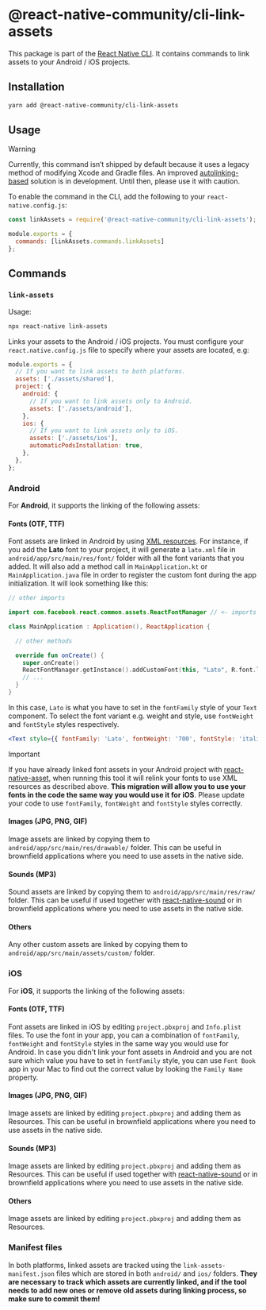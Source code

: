 # @react-native-community/cli-link-assets

This package is part of the [React Native CLI](../../README.md). It contains commands to link assets to your Android / iOS projects.

## Installation

```sh
yarn add @react-native-community/cli-link-assets
```

## Usage

> [!Warning]
> Currently, this command isn’t shipped by default because it uses a legacy method of modifying Xcode and Gradle files. An improved [autolinking-based](./../../docs/autolinking.md) solution is in development. Until then, please use it with caution.

To enable the command in the CLI, add the following to your `react-native.config.js`:

```js
const linkAssets = require('@react-native-community/cli-link-assets');

module.exports = {
  commands: [linkAssets.commands.linkAssets]
};
```

## Commands

### `link-assets`

Usage:

```sh
npx react-native link-assets
```

Links your assets to the Android / iOS projects. You must configure your `react.native.config.js` file to specify where your assets are located, e.g:

```js
module.exports = {
  // If you want to link assets to both platforms.
  assets: ['./assets/shared'],
  project: {
    android: {
      // If you want to link assets only to Android.
      assets: ['./assets/android'],
    },
    ios: {
      // If you want to link assets only to iOS.
      assets: ['./assets/ios'],
      automaticPodsInstallation: true,
    },
  },
};
```

### Android

For **Android**, it supports the linking of the following assets:

#### Fonts (OTF, TTF)

Font assets are linked in Android by using [XML resources](https://developer.android.com/develop/ui/views/text-and-emoji/fonts-in-xml). For instance, if you add the **Lato** font to your project, it will generate a `lato.xml` file in `android/app/src/main/res/font/` folder with all the font variants that you added. It will also add a method call in `MainApplication.kt` or `MainApplication.java` file in order to register the custom font during the app initialization. It will look something like this:

```kotlin
// other imports

import com.facebook.react.common.assets.ReactFontManager // <- imports ReactFontManager.

class MainApplication : Application(), ReactApplication {

  // other methods

  override fun onCreate() {
    super.onCreate()
    ReactFontManager.getInstance().addCustomFont(this, "Lato", R.font.lato) // <- registers the custom font.
    // ...
  }
}
```

In this case, `Lato` is what you have to set in the `fontFamily` style of your `Text` component. To select the font variant e.g. weight and style, use `fontWeight` and `fontStyle` styles respectively.

```jsx
<Text style={{ fontFamily: 'Lato', fontWeight: '700', fontStyle: 'italic' }}>Lato Bold Italic</Text>
```

> [!IMPORTANT]
> If you have already linked font assets in your Android project with [react-native-asset](https://github.com/unimonkiez/react-native-asset), when running this tool it will relink your fonts to use XML resources as described above. **This migration will allow you to use your fonts in the code the same way you would use it for iOS**. Please update your code to use `fontFamily`, `fontWeight` and `fontStyle` styles correctly.

#### Images (JPG, PNG, GIF)

Image assets are linked by copying them to `android/app/src/main/res/drawable/` folder. This can be useful in brownfield applications where you need to use assets in the native side.

#### Sounds (MP3)

Sound assets are linked by copying them to `android/app/src/main/res/raw/` folder. This can be useful if used together with [react-native-sound](https://github.com/zmxv/react-native-sound) or in brownfield applications where you need to use assets in the native side.

#### Others

Any other custom assets are linked by copying them to `android/app/src/main/assets/custom/` folder.

### iOS

For **iOS**, it supports the linking of the following assets:

#### Fonts (OTF, TTF)

Font assets are linked in iOS by editing `project.pbxproj` and `Info.plist` files. To use the font in your app, you can a combination of `fontFamily`, `fontWeight` and `fontStyle` styles in the same way you would use for Android. In case you didn't link your font assets in Android and you are not sure which value you have to set in `fontFamily` style, you can use `Font Book` app in your Mac to find out the correct value by looking the `Family Name` property.

#### Images (JPG, PNG, GIF)

Image assets are linked by editing `project.pbxproj` and adding them as Resources. This can be useful in brownfield applications where you need to use assets in the native side.

#### Sounds (MP3)

Image assets are linked by editing `project.pbxproj` and adding them as Resources. This can be useful if used together with [react-native-sound](https://github.com/zmxv/react-native-sound) or in brownfield applications where you need to use assets in the native side.

#### Others

Image assets are linked by editing `project.pbxproj` and adding them as Resources.

### Manifest files

In both platforms, linked assets are tracked using the `link-assets-manifest.json` files which are stored in both `android/` and `ios/` folders. **They are necessary to track which assets are currently linked, and if the tool needs to add new ones or remove old assets during linking process, so make sure to commit them!**
